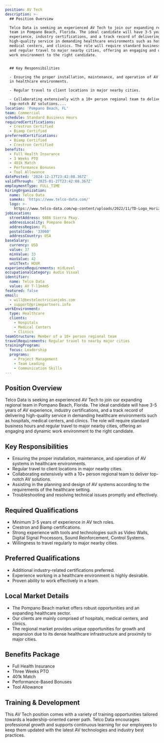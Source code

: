 ```yaml
---
position: AV Tech
description: >-
  ## Position Overview

  Telco Data is seeking an experienced AV Tech to join our expanding regional
  team in Pompano Beach, Florida. The ideal candidate will have 3-5 years of AV
  experience, industry certifications, and a track record of delivering
  high-quality service in demanding healthcare environments such as hospitals,
  medical centers, and clinics. The role will require standard business hours
  and regular travel to major nearby cities, offering an engaging and dynamic
  work environment to the right candidate.


  ## Key Responsibilities

  - Ensuring the proper installation, maintenance, and operation of AV systems
  in healthcare environments.

  - Regular travel to client locations in major nearby cities.

  - Collaborating extensively with a 10+ person regional team to deliver
  top-notch AV solutions....
location: 'Pompano Beach, FL'
team: Commercial
schedule: Standard Business Hours
requiredCertifications:
  - Crestron Certified
  - Biamp Certified
preferredCertifications:
  - Biamp Certified
  - Crestron Certified
benefits:
  - Full Health Insurance
  - 3 Weeks PTO
  - 401k Match
  - Performance Bonuses
  - Tool Allowance
datePosted: '2024-12-17T23:42:08.367Z'
validThrough: '2025-01-27T23:42:08.367Z'
employmentType: FULL_TIME
hiringOrganization:
  name: Telco Data
  sameAs: 'https://www.telco-data.com/'
  logo: >-
    https://www.telco-data.com/wp-content/uploads/2022/11/TD-Logo_Horizontal_Color.webp
jobLocation:
  streetAddress: 9486 Sierra Pkwy.
  addressLocality: Pompano Beach
  addressRegion: FL
  postalCode: '33060'
  addressCountry: USA
baseSalary:
  currency: USD
  value: 37
  minValue: 33
  maxValue: 42
  unitText: HOUR
experienceRequirements: midLevel
occupationalCategory: Audio Visual
identifier:
  name: Telco Data
  value: AV T-l1m4m5
featured: false
email:
  - will@bestelectricianjobs.com
  - support@primepartners.info
workEnvironment:
  type: Healthcare
  clients:
    - Hospitals
    - Medical Centers
    - Clinics
teamStructure: Member of a 10+ person regional team
travelRequirements: Regular travel to nearby major cities
trainingProgram:
  focus: Leadership
  programs:
    - Project Management
    - Team Leading
    - Communication Skills
---
```




## Position Overview
Telco Data is seeking an experienced AV Tech to join our expanding regional team in Pompano Beach, Florida. The ideal candidate will have 3-5 years of AV experience, industry certifications, and a track record of delivering high-quality service in demanding healthcare environments such as hospitals, medical centers, and clinics. The role will require standard business hours and regular travel to major nearby cities, offering an engaging and dynamic work environment to the right candidate.

## Key Responsibilities
- Ensuring the proper installation, maintenance, and operation of AV systems in healthcare environments.
- Regular travel to client locations in major nearby cities.
- Collaborating extensively with a 10+ person regional team to deliver top-notch AV solutions.
- Assisting in the planning and design of AV systems according to the requirements of the healthcare setting.
- Troubleshooting and resolving technical issues promptly and effectively.

## Required Qualifications
- Minimum 3-5 years of experience in AV tech roles.
- Crestron and Biamp certifications.
- Strong experience with tools and technologies such as Video Walls, Digital Signal Processors, Sound Reinforcement, Control Systems.
- Willingness to travel regularly to major nearby cities.

## Preferred Qualifications
- Additional industry-related certifications preferred.
- Experience working in a healthcare environment is highly desirable.
- Proven ability to work effectively in a team.

## Local Market Details
- The Pompano Beach market offers robust opportunities and an expanding healthcare sector.
- Our clients are mainly comprised of hospitals, medical centers, and clinics.
- The regional market provides unique opportunities for growth and expansion due to its dense healthcare infrastructure and proximity to major cities.

## Benefits Package
- Full Health Insurance
- Three Weeks PTO
- 401k Match
- Performance-Based Bonuses
- Tool Allowance

## Training & Development
This AV Tech position comes with a variety of training opportunities tailored towards a leadership-oriented career path. Telco Data encourages professional growth and supports continuous learning for our employees to keep them updated with the latest AV technologies and industry best practices.
